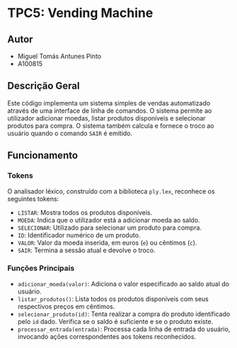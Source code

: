 # TPC5: Vending Machine


## Autor

- Miguel Tomás Antunes Pinto
- A100815


## Descrição Geral

Este código implementa um sistema simples de vendas automatizado através de uma interface de linha de comandos. O sistema permite ao utilizador adicionar moedas, listar produtos disponíveis e selecionar produtos para compra. O sistema também calcula e fornece o troco ao usuário quando o comando `SAIR` é emitido.

## Funcionamento

### Tokens

O analisador léxico, construído com a biblioteca `ply.lex`, reconhece os seguintes tokens:

- `LISTAR`: Mostra todos os produtos disponíveis.
- `MOEDA`: Indica que o utilizador está a adicionar moeda ao saldo.
- `SELECIONAR`: Utilizado para selecionar um produto para compra.
- `ID`: Identificador numérico de um produto.
- `VALOR`: Valor da moeda inserida, em euros (`e`) ou cêntimos (`c`).
- `SAIR`: Termina a sessão atual e devolve o troco.

### Funções Principais

- `adicionar_moeda(valor)`: Adiciona o valor especificado ao saldo atual do usuário.
- `listar_produtos()`: Lista todos os produtos disponíveis com seus respectivos preços em cêntimos.
- `selecionar_produto(id)`: Tenta realizar a compra do produto identificado pelo `id` dado. Verifica se o saldo é suficiente e se o produto existe.
- `processar_entrada(entrada)`: Processa cada linha de entrada do usuário, invocando ações correspondentes aos tokens reconhecidos.


